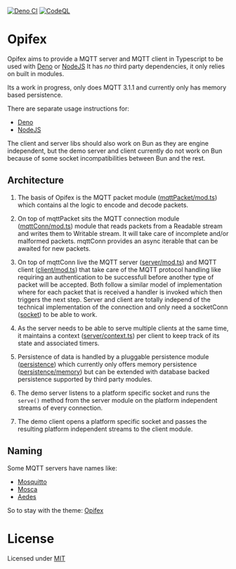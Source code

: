 [![Deno CI](https://github.com/seriousme/opifex/actions/workflows/deno-ci.yml/badge.svg)](https://github.com/seriousme/opifex/actions/workflows/deno-ci.yml)
[![CodeQL](https://github.com/seriousme/opifex/actions/workflows/codeql-analysis.yml/badge.svg)](https://github.com/seriousme/opifex/actions/workflows/codeql-analysis.yml)

# Opifex

Opifex aims to provide a MQTT server and MQTT client in Typescript to be used
with [Deno](https://deno.land) or [NodeJS](https://nodejs.org) It has _no_ third
party dependencies, it only relies on built in modules.

Its a work in progress, only does MQTT 3.1.1 and currently only has memory based
persistence.

There are separate usage instructions for:

- [Deno](deno/README.md)
- [NodeJS](node/README.md)

The client and server libs should also work on Bun as they are engine
independent, but the demo server and client currently do not work on Bun because
of some socket incompatibilities between Bun and the rest.

## Architecture

1. The basis of Opifex is the MQTT packet module
   ([mqttPacket/mod.ts](mqttPacket/mod.ts)) which contains al the logic to
   encode and decode packets.

2. On top of mqttPacket sits the MQTT connection module
   ([mqttConn/mod.ts](mqttConn/mod.ts)) module that reads packets from a
   Readable stream and writes them to Writable stream. It will take care of
   incomplete and/or malformed packets. mqttConn provides an async iterable that
   can be awaited for new packets.

3. On top of mqttConn live the MQTT server ([server/mod.ts](server/mod.ts)) and
   MQTT client ([client/mod.ts](client/mod.ts)) that take care of the MQTT
   protocol handling like requiring an authentication to be successfull before
   another type of packet will be accepted. Both follow a similar model of
   implementation where for each packet that is received a handler is invoked
   which then triggers the next step. Server and client are totally independ of
   the technical implementation of the connection and only need a socketConn
   ([socket](socket)) to be able to work.

4. As the server needs to be able to serve multiple clients at the same time, it
   maintains a context ([server/context.ts](server/context.ts)) per client to
   keep track of its state and associated timers.

5. Persistence of data is handled by a pluggable persistence module
   ([persistence](persistence)) which currently only offers memory persistence
   ([persistence/memory](persistence/memory)) but can be extended with database
   backed persistence supported by third party modules.

6. The demo server listens to a platform specific socket and runs the `serve()`
   method from the server module on the platform independent streams of every
   connection.

7. The demo client opens a platform specific socket and passes the resulting
   platform independent streams to the client module.

## Naming

Some MQTT servers have names like:

- [Mosquitto](https://en.wikipedia.org/wiki/Mosquito)
- [Mosca](https://it.wikipedia.org/wiki/Musca_domestica)
- [Aedes](https://en.wikipedia.org/wiki/Aedes)

So to stay with the theme: [Opifex](https://en.wikipedia.org/wiki/Opifex_(fly))

# License

Licensed under [MIT](LICENSE.txt)
